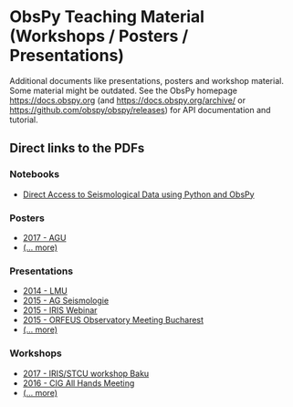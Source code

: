 # ObsPy Teaching Material (Workshops / Posters / Presentations)

Additional documents like presentations, posters and workshop material. Some material might be outdated.
See the ObsPy homepage https://docs.obspy.org (and
https://docs.obspy.org/archive/ or https://github.com/obspy/obspy/releases) for
API documentation and tutorial.

## Direct links to the PDFs

### Notebooks

* [Direct Access to Seismological Data using Python and ObsPy](https://nbviewer.jupyter.org/github/obspy/docs/blob/master/notebooks/Direct_Access_to_Seismological_Data_using_Python_and_ObsPy.ipynb)

### Posters

* [2017 - AGU](https://github.com/obspy/docs/raw/master/posters/2017_agu/obspy_poster_agu_2017.pdf)
* [(... more)](https://github.com/obspy/docs/tree/master/posters)

### Presentations

* [2014 - LMU](https://github.com/obspy/docs/raw/master/presentations/2014_lmu/obspy_lmu_2014.pdf)
* [2015 - AG Seismologie](https://github.com/obspy/docs/raw/master/presentations/2015_ag_seismologie/2015_AGSeismologie_megies.pdf)
* [2015 - IRIS Webinar](https://github.com/obspy/docs/tree/master/presentations/2015_iris_webinar/)
* [2015 - ORFEUS Observatory Meeting Bucharest](https://github.com/obspy/docs/raw/master/presentations/2015_orfeus_bucharest/2015_ORFEUS_bucharest.pdf)
* [(... more)](https://github.com/obspy/docs/tree/master/presentations)

### Workshops

* [2017 - IRIS/STCU workshop Baku](https://github.com/obspy/docs/tree/master/workshops/2017-10-25_iris_stcu)
* [2016 - CIG All Hands Meeting](https://github.com/obspy/docs/tree/master/workshops/2016-06-24_cig)
* [(... more)](https://github.com/obspy/docs/tree/master/workshops)


